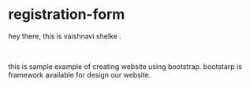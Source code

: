 # registration-form

<p>hey there, this is vaishnavi shelke .</p>
<br><p>this is sample example of creating website using bootstrap. bootstarp is framework available for design our website.</p>
